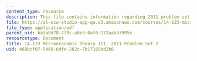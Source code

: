 ```yaml
---
content_type: resource
description: This file contains information regarding 2011 problem set 2.
file: https://ol-ocw-studio-app-qa.s3.amazonaws.com/courses/14-123-microeconomic-theory-iii-spring-2015/468bcf0754606dfe282c7b17168bd2b6_MIT14_123S15_PSet_2_11.pdf
file_type: application/pdf
parent_uid: ba5a8d78-779c-a0e3-0af0-172aabd3905e
resourcetype: Document
title: 14.123 Microeconomic Theory III, 2011 Problem Set 2
uid: 468bcf07-5460-6dfe-282c-7b17168bd2b6
---
```

